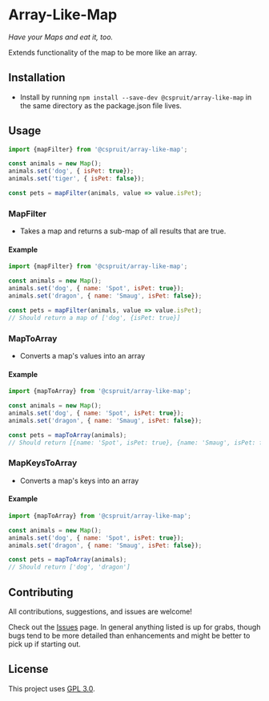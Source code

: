 # Array-Like-Map
_Have your Maps and eat it, too._

Extends functionality of the map to be more like an array.


## Installation

- Install by running ```npm install --save-dev @cspruit/array-like-map``` in the same directory as the package.json file lives.

## Usage

```javascript
import {mapFilter} from '@cspruit/array-like-map';

const animals = new Map();
animals.set('dog', { isPet: true});
animals.set('tiger', { isPet: false});

const pets = mapFilter(animals, value => value.isPet);
```

### MapFilter
- Takes a map and returns a sub-map of all results that are true.

#### Example
```javascript
import {mapFilter} from '@cspruit/array-like-map';

const animals = new Map();
animals.set('dog', { name: 'Spot', isPet: true});
animals.set('dragon', { name: 'Smaug', isPet: false});

const pets = mapFilter(animals, value => value.isPet);
// Should return a map of ['dog', {isPet: true}]
```

### MapToArray
- Converts a map's values into an array

#### Example
```javascript
import {mapToArray} from '@cspruit/array-like-map';

const animals = new Map();
animals.set('dog', { name: 'Spot', isPet: true});
animals.set('dragon', { name: 'Smaug', isPet: false});

const pets = mapToArray(animals);
// Should return [{name: 'Spot', isPet: true}, {name: 'Smaug', isPet: false}]
```

### MapKeysToArray
- Converts a map's keys into an array

#### Example
```javascript
import {mapToArray} from '@cspruit/array-like-map';

const animals = new Map();
animals.set('dog', { name: 'Spot', isPet: true});
animals.set('dragon', { name: 'Smaug', isPet: false});

const pets = mapToArray(animals);
// Should return ['dog', 'dragon']
```

## Contributing
All contributions, suggestions, and issues are welcome!

Check out the [Issues](https://github.com/CassandraSpruit/Array-Like-Map/issues) page. In general anything listed is up for grabs, though bugs tend to be more detailed than enhancements and might be better to pick up if starting out.

## License
This project uses [GPL 3.0](https://github.com/CassandraSpruit/Array-Like-Map/blob/master/LICENSE).